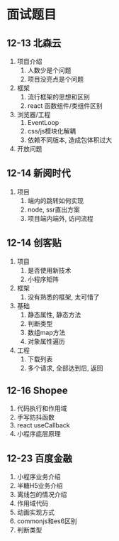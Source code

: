 # 面试题目

## 12-13 北森云

1. 项目介绍
   1. 人数少是个问题
   2. 项目没亮点是个问题
2. 框架
   1. 流行框架的思想和区别
   2. react 函数组件/类组件区别
3. 浏览器/工程
   1. EventLoop
   2. css/js模块化解耦
   3. 依赖不同版本, 造成包体积过大
4. 开放问题

## 12-14 新阅时代

1. 项目
   1. 端内的跳转如何实现
   2. node, ssr直出方案
   3. 项目端内端外, 访问流程

## 12-14 创客贴

1. 项目
   1. 是否使用新技术
   2. 小程序矩阵
2. 框架
   1. 没有熟悉的框架, 太可惜了
3. 基础
   1. 静态属性, 静态方法
   2. 判断类型
   3. 数组map方法
   4. 对象属性遍历
4. 工程
   1. 下载列表
   2. 多个请求, 全部达到后, 返回

## 12-16 Shopee

1. 代码执行和作用域
2. 手写防抖函数
3. react useCallback
4. 小程序底层原理

## 12-23 百度金融

1. 小程序业务介绍
2. 半糖H5业务介绍
3. 离线包的情况介绍
4. 作用域代码
5. 动画实现方式
6. commonjs和es6区别
7. 判断类型
